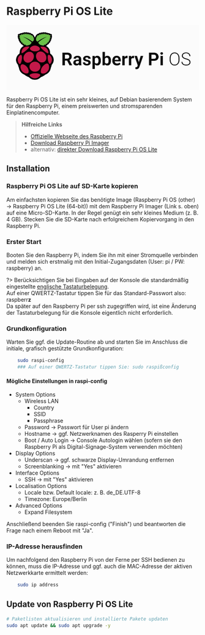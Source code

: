 # Raspberry Pi OS Lite

![logo raspberry pi os lite](../_media/logo_raspberry-pi-os.png "Provided by raspberry.com")

Raspberry Pi OS Lite ist ein sehr kleines, auf Debian basierendem System für den Raspberry Pi, einem preiswerten und stromsparenden Einplatinencomputer.

> **Hilfreiche Links**
> - [Offizielle Webseite des Raspberry Pi](https://www.raspberrypi.com/)
> - [Download Raspberry Pi Imager](https://www.raspberrypi.com/software/)
> - alternativ: [direkter Download Raspberry Pi OS Lite](https://www.raspberrypi.com/software/operating-systems/)

## Installation

### Raspberry Pi OS Lite auf SD-Karte kopieren

Am einfachsten kopieren Sie das benötigte Image (Raspberry Pi OS (other) → Raspberry Pi OS Lite (64-bit)) mit dem Raspberry Pi Imager (Link s. oben) auf eine Micro-SD-Karte. In der Regel genügt ein sehr kleines Medium (z. B. 4 GB). Stecken Sie die SD-Karte nach erfolgreichem Kopiervorgang in den Raspberry Pi.

### Erster Start

Booten Sie den Raspberry Pi, indem Sie ihn mit einer Stromquelle verbinden und melden sich erstmalig mit den Initial-Zugangsdaten (User: pi / PW: raspberry) an.

?> Berücksichtigen Sie bei Eingaben auf der Konsole die standardmäßig eingestellte [englische Tastaturbelegung](https://de.wikipedia.org/wiki/Tastaturbelegung#USA).\
Auf einer QWERTZ-Tastatur tippen Sie für das Standard-Passwort also: raspberr**z**\
Da später auf den Raspberry Pi per ssh zugegriffen wird, ist eine Änderung der Tastaturbelegung für die Konsole eigentlich nicht erforderlich. 

### Grundkonfiguration

Warten Sie ggf. die Update-Routine ab und starten Sie im Anschluss die initiale, grafisch gestützte Grundkonfiguration:

```bash
    sudo raspi-config
	### Auf einer QWERTZ-Tastatur tippen Sie: sudo raspißconfig
```

#### Mögliche Einstellungen in raspi-config

*   System Options
    *   Wireless LAN
		* Country
		* SSID
		* Passphrase
    *   Password → Passwort für User pi ändern
    *   Hostname → ggf. Netzwerknamen des Rasperry Pi einstellen
    *   Boot / Auto Login → Console Autologin wählen (sofern sie den Raspberry Pi als Digital-Signage-System verwenden möchten)
*   Display Options  
    *   Underscan → ggf. schwarze Display-Umrandung entfernen
    *   Screenblanking → mit "Yes" aktivieren
*   Interface Options  
    *   SSH → mit "Yes" aktivieren
*   Localisation Options
    *   Locale bzw. Default locale: z. B. de_DE.UTF-8
    *   Timezone: Europe/Berlin
*   Advanced Options
    *   Expand Filesystem

Anschließend beenden Sie raspi-config ("Finish") und beantworten die Frage nach einem Reboot mit "Ja".

### IP-Adresse herausfinden

Um nachfolgend den Raspberry Pi von der Ferne per SSH bedienen zu können, muss die IP-Adresse und ggf. auch die MAC-Adresse der aktiven Netzwerkkarte ermittelt werden:

```bash
    sudo ip address
```

## Update von Raspberry Pi OS Lite

```bash
# Paketlisten aktualisieren und installierte Pakete updaten
sudo apt update && sudo apt upgrade -y
```